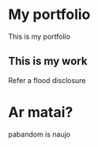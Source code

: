 # My portfolio
This is my portfolio

## This is my work
Refer a flood
disclosure

# Ar matai?
pabandom is naujo
